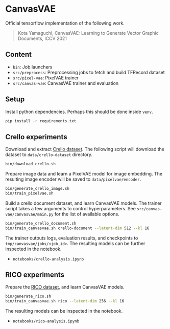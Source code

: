 # CanvasVAE

Official tensorflow implementation of the following work.

> Kota Yamaguchi, CanvasVAE: Learning to Generate Vector Graphic Documents, ICCV 2021

## Content

- `bin`: Job launchers
- `src/preprocess`: Preprocessing jobs to fetch and build TFRecord dataset
- `src/pixel-vae`: PixelVAE trainer
- `src/canvas-vae`: CanvasVAE trainer and evaluation

## Setup

Install python dependencies. Perhaps this should be done inside `venv`.

```bash
pip install -r requirements.txt
```

## Crello experiments

Download and extract [Crello dataset](docs/crello-dataset.md). The following
script will download the dataset to `data/crello-dataset` directory.

```bash
bin/download_crello.sh
```

Prepare image data and learn a PixelVAE model for image embedding. The resulting
image encoder will be saved to `data/pixelvae/encoder`.

```bash
bin/generate_crello_image.sh
bin/train_pixelvae.sh
```

Build a crello document dataset, and learn CanvasVAE models. The trainer script
takes a few arguments to control hyperparameters. See
`src/canvas-vae/canvasvae/main.py` for the list of available options.

```bash
bin/generate_crello_document.sh
bin/train_canvasvae.sh crello-document --latent-dim 512 --kl 16
```

The trainer outputs logs, evaluation results, and checkpoints to
`tmp/canvasvae/jobs/<job_id>`. The resulting models can be further inspected in
the notebook.

- `notebooks/crello-analysis.ipynb`

## RICO experiments

Prepare the [RICO dataset](https://interactionmining.org/rico), and learn
CanvasVAE models.

```bash
bin/generate_rico.sh
bin/train_canvasvae.sh rico --latent-dim 256 --kl 16
```

The resulting models can be inspected in the notebook.

- `notebooks/rico-analysis.ipynb`
